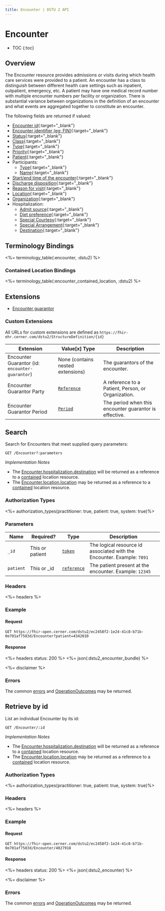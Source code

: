 ```yaml
---
title: Encounter | DSTU 2 API
---
```


# Encounter

* TOC
{:toc}

## Overview

The Encounter resource provides admissions or visits during which health care services were provided to a patient. An encounter has a class to distinguish between different health care settings such as inpatient, outpatient, emergency, etc. A patient may have one medical record number with multiple encounter numbers per facility or organization. There is substantial variance between organizations in the definition of an encounter and what events are aggregated together to constitute an encounter.

The following fields are returned if valued:

* [Encounter id](http://hl7.org/fhir/dstu2/resource-definitions.html#Resource.id){:target="_blank"}
* [Encounter identifier (eg: FIN)](http://hl7.org/fhir/DSTU2/encounter-definitions.html#Encounter.identifier){:target="_blank"}
* [Status](http://hl7.org/fhir/DSTU2/encounter-definitions.html#Encounter.status){:target="_blank"}
* [Class](http://hl7.org/fhir/DSTU2/encounter-definitions.html#Encounter.class){:target="_blank"}
* [Type](http://hl7.org/fhir/dstu2/encounter-definitions.html#Encounter.type){:target="_blank"}
* [Priority](http://hl7.org/fhir/dstu2/encounter-definitions.html#Encounter.priority){:target="_blank"}
* [Patient](http://hl7.org/fhir/DSTU2/encounter-definitions.html#Encounter.patient){:target="_blank"}
* Participants:
     * [Type](http://hl7.org/fhir/DSTU2/encounter-definitions.html#Encounter.participant.type){:target="_blank"}
     * [Name](http://hl7.org/fhir/DSTU2/encounter-definitions.html#Encounter.participant.individual){:target="_blank"}
* [Start/end time of the encounter](http://hl7.org/fhir/DSTU2/encounter-definitions.html#Encounter.period){:target="_blank"}
* [Discharge disposition](http://hl7.org/fhir/DSTU2/encounter-definitions.html#Encounter.hospitalization.dischargeDisposition){:target="_blank"}
* [Reason for visit](http://hl7.org/fhir/DSTU2/encounter-definitions.html#Encounter.reason){:target="_blank"}
* [Location](http://hl7.org/fhir/DSTU2/encounter-definitions.html#Encounter.location.location){:target="_blank"}
* [Organization](http://hl7.org/fhir/DSTU2/encounter-definitions.html#Encounter.serviceProvider){:target="_blank"}
* Hospitalization:
   * [Admit source](http://hl7.org/fhir/dstu2/encounter-definitions.html#Encounter.hospitalization.admitSource){:target="_blank"}
   * [Diet preference](http://hl7.org/fhir/dstu2/encounter-definitions.html#Encounter.hospitalization.dietPreference){:target="_blank"}
   * [Special Courtesy](http://hl7.org/fhir/dstu2/encounter-definitions.html#Encounter.hospitalization.specialCourtesy){:target="_blank"}
   * [Special Arrangement](http://hl7.org/fhir/dstu2/encounter-definitions.html#Encounter.hospitalization.specialArrangement){:target="_blank"}
   * [Destination](http://hl7.org/fhir/dstu2/encounter-definitions.html#Encounter.hospitalization.destination){:target="_blank"}

## Terminology Bindings

<%= terminology_table(:encounter, :dstu2) %>

### Contained Location Bindings

<%= terminology_table(:encounter_contained_location, :dstu2) %>


## Extensions

* [Encounter guarantor]

### Custom Extensions

All URLs for custom extensions are defined as `https://fhir-ehr.cerner.com/dstu2/StructureDefinition/{id}`

Extension                                        | Value\[x] Type                                            | Description
-------------------------------------------------|-----------------------------------------------------------|---------------------------------------------------------------------
Encounter Guarantor (id: `encounter-guarantor`)  | None (contains nested extensions)                         | The guarantors of the encounter.
Encounter Guarantor Party                        | [`Reference`](http://hl7.org/fhir/DSTU2/references.html)  | A reference to a Patient, Person, or Organization.
Encounter Guarantor Period                       | [`Period`]                                                | The period when this encounter guarantor is effective.

## Search

Search for Encounters that meet supplied query parameters:

    GET /Encounter?:parameters

_Implementation Notes_

* The [Encounter.hospitalization.destination] will be returned as a reference to a [contained] location resource.
* The [Encounter.location.location] may be returned as a reference to a [contained] location resource.

### Authorization Types

<%= authorization_types(practitioner: true, patient: true, system: true)%>

### Parameters

 Name      | Required?       | Type          | Description
-----------|-----------------|---------------|---------------------------------------------------------------------------
 `_id`     | This or patient | [`token`]     | The logical resource id associated with the Encounter. Example: `7891`
 `patient` | This or _id     | [`reference`] | The patient present at the encounter. Example: `12345`

### Headers

 <%= headers %>

### Example

#### Request

    GET https://fhir-open.cerner.com/dstu2/ec2458f2-1e24-41c8-b71b-0e701af7583d/Encounter?patient=4342010

#### Response

<%= headers status: 200 %>
<%= json(:dstu2_encounter_bundle) %>

<%= disclaimer %>

### Errors

The common [errors] and [OperationOutcomes] may be returned.

## Retrieve by id

List an individual Encounter by its id:

    GET /Encounter/:id

_Implementation Notes_

* The [Encounter.hospitalization.destination] will be returned as a reference to a [contained] location resource.
* The [Encounter.location.location] may be returned as a reference to a [contained] location resource.

### Authorization Types

<%= authorization_types(practitioner: true, patient: true, system: true)%>

### Headers

<%= headers %>

### Example

#### Request

    GET https://fhir-open.cerner.com/dstu2/ec2458f2-1e24-41c8-b71b-0e701af7583d/Encounter/4027918

#### Response

<%= headers status: 200 %>
<%= json(:dstu2_encounter) %>

<%= disclaimer %>

### Errors

The common [errors] and [OperationOutcomes] may be returned.

[contained]: http://hl7.org/fhir/DSTU2/references.html#contained
[Encounter.hospitalization.destination]: http://hl7.org/fhir/DSTU2/encounter-definitions.html#Encounter.hospitalization.destination
[Encounter.location.location]: http://hl7.org/fhir/DSTU2/encounter-definitions.html#Encounter.location.location
[`Period`]: http://hl7.org/fhir/DSTU2/datatypes.html#period
[`reference`]: http://hl7.org/fhir/DSTU2/search.html#reference
[`token`]: http://hl7.org/fhir/DSTU2/search.html#token
[errors]: ../../#client-errors
[OperationOutcomes]: ../../#operation-outcomes
[Encounter guarantor]: ../../#custom-extensions
